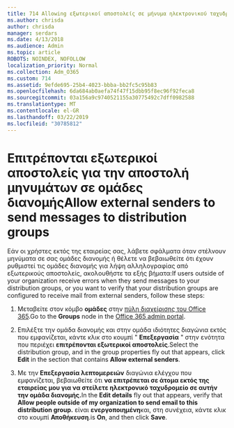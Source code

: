 ```yaml
---
title: 714 Allowing εξωτερικοί αποστολείς σε μήνυμα ηλεκτρονικού ταχυδρομείου σε λίστες διανομής
ms.author: chrisda
author: chrisda
manager: serdars
ms.date: 4/13/2018
ms.audience: Admin
ms.topic: article
ROBOTS: NOINDEX, NOFOLLOW
localization_priority: Normal
ms.collection: Adm_O365
ms.custom: 714
ms.assetid: 9efde695-25b4-4023-bbba-bb2fc5c95b83
ms.openlocfilehash: 6da684ab0aefa74f47f15dbb95f8ec96f92feca8
ms.sourcegitcommit: 03a156a9c9740521155a30775492c7dff0982588
ms.translationtype: MT
ms.contentlocale: el-GR
ms.lasthandoff: 03/22/2019
ms.locfileid: "30785812"
---
```

# <a name="allow-external-senders-to-send-messages-to-distribution-groups"></a><span data-ttu-id="f8150-102">Επιτρέπονται εξωτερικοί αποστολείς για την αποστολή μηνυμάτων σε ομάδες διανομής</span><span class="sxs-lookup"><span data-stu-id="f8150-102">Allow external senders to send messages to distribution groups</span></span>

<span data-ttu-id="f8150-103">Εάν οι χρήστες εκτός της εταιρείας σας, λάβετε σφάλματα όταν στέλνουν μηνύματα σε σας ομάδες διανομής ή θέλετε να βεβαιωθείτε ότι έχουν ρυθμιστεί τις ομάδες διανομής για λήψη αλληλογραφίας από εξωτερικούς αποστολείς, ακολουθήστε τα εξής βήματα:</span><span class="sxs-lookup"><span data-stu-id="f8150-103">If users outside of your organization receive errors when they send messages to your distribution groups, or you want to verify that your distribution groups are configured to receive mail from external senders, follow these steps:</span></span>
  
1. <span data-ttu-id="f8150-104">Μεταβείτε στον κόμβο **ομάδες** στην [πύλη διαχείρισης του Office 365](https://portal.office.com/adminportal/home#/groups).</span><span class="sxs-lookup"><span data-stu-id="f8150-104">Go to the **Groups** node in the [Office 365 admin portal](https://portal.office.com/adminportal/home#/groups).</span></span>
    
2. <span data-ttu-id="f8150-105">Επιλέξτε την ομάδα διανομής και στην ομάδα ιδιότητες διαγώνια εκτός που εμφανίζεται, κάντε κλικ στο κουμπί " **Επεξεργασία** " στην ενότητα που περιέχει **επιτρέπονται εξωτερικοί αποστολείς**.</span><span class="sxs-lookup"><span data-stu-id="f8150-105">Select the distribution group, and in the group properties fly out that appears, click **Edit** in the section that contains **Allow external senders**.</span></span>
    
3. <span data-ttu-id="f8150-106">Με την **Επεξεργασία λεπτομερειών** διαγώνια ελέγχου που εμφανίζεται, βεβαιωθείτε ότι **να επιτρέπεται σε άτομα εκτός της εταιρείας μου για να στείλετε ηλεκτρονικό ταχυδρομείο σε αυτήν την ομάδα διανομής.**</span><span class="sxs-lookup"><span data-stu-id="f8150-106">In the **Edit details** fly out that appears, verify that **Allow people outside of my organization to send email to this distribution group.**</span></span> <span data-ttu-id="f8150-107">είναι **ενεργοποιημένη**και, στη συνέχεια, κάντε κλικ στο κουμπί **Αποθήκευση**.</span><span class="sxs-lookup"><span data-stu-id="f8150-107">is **On**, and then click **Save**.</span></span>
    


